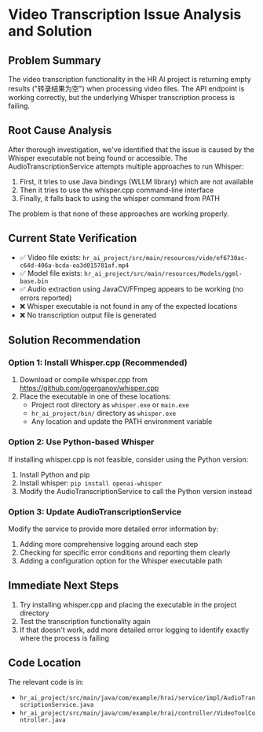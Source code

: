 # Video Transcription Issue Analysis and Solution

## Problem Summary
The video transcription functionality in the HR AI project is returning empty results ("转录结果为空") when processing video files. The API endpoint is working correctly, but the underlying Whisper transcription process is failing.

## Root Cause Analysis
After thorough investigation, we've identified that the issue is caused by the Whisper executable not being found or accessible. The AudioTranscriptionService attempts multiple approaches to run Whisper:

1. First, it tries to use Java bindings (WLLM library) which are not available
2. Then it tries to use the whisper.cpp command-line interface
3. Finally, it falls back to using the whisper command from PATH

The problem is that none of these approaches are working properly.

## Current State Verification
- ✅ Video file exists: `hr_ai_project/src/main/resources/vide/ef6730ac-c64d-406a-bcda-ea3d015781af.mp4`
- ✅ Model file exists: `hr_ai_project/src/main/resources/Models/ggml-base.bin`
- ✅ Audio extraction using JavaCV/FFmpeg appears to be working (no errors reported)
- ❌ Whisper executable is not found in any of the expected locations
- ❌ No transcription output file is generated

## Solution Recommendation

### Option 1: Install Whisper.cpp (Recommended)
1. Download or compile whisper.cpp from https://github.com/ggerganov/whisper.cpp
2. Place the executable in one of these locations:
   - Project root directory as `whisper.exe` or `main.exe`
   - `hr_ai_project/bin/` directory as `whisper.exe`
   - Any location and update the PATH environment variable

### Option 2: Use Python-based Whisper
If installing whisper.cpp is not feasible, consider using the Python version:
1. Install Python and pip
2. Install whisper: `pip install openai-whisper`
3. Modify the AudioTranscriptionService to call the Python version instead

### Option 3: Update AudioTranscriptionService
Modify the service to provide more detailed error information by:
1. Adding more comprehensive logging around each step
2. Checking for specific error conditions and reporting them clearly
3. Adding a configuration option for the Whisper executable path

## Immediate Next Steps
1. Try installing whisper.cpp and placing the executable in the project directory
2. Test the transcription functionality again
3. If that doesn't work, add more detailed error logging to identify exactly where the process is failing

## Code Location
The relevant code is in:
- `hr_ai_project/src/main/java/com/example/hrai/service/impl/AudioTranscriptionService.java`
- `hr_ai_project/src/main/java/com/example/hrai/controller/VideoToolController.java`